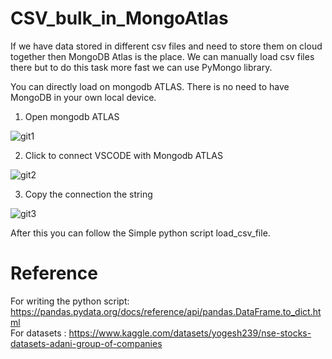 # CSV_bulk_in_MongoAtlas
If we have data stored in different csv files and need to store them on cloud together then MongoDB Atlas is the place.
We can manually load csv files there but to do this task more fast we can use PyMongo library.

You can directly load on mongodb ATLAS. There is no need to have MongoDB in your own local device.

1. Open mongodb ATLAS

![git1](https://user-images.githubusercontent.com/107713921/228759545-50ac5c01-6ef0-4688-bb5d-7325bf1181e6.png)

2. Click to connect VSCODE with Mongodb ATLAS

![git2](https://user-images.githubusercontent.com/107713921/228759556-d5e822fc-376f-4b65-909d-d95458211842.png)

3. Copy the connection the string

![git3](https://user-images.githubusercontent.com/107713921/228759562-e136d866-f79c-4ac4-ab24-564c49eeda5b.png)


After this you can follow the Simple python script load_csv_file.

# Reference 
For writing the python script:
https://pandas.pydata.org/docs/reference/api/pandas.DataFrame.to_dict.html <br>
For datasets :
https://www.kaggle.com/datasets/yogesh239/nse-stocks-datasets-adani-group-of-companies
